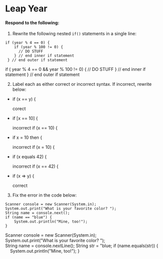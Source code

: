 # Leap Year
#### Respond to the following:

1. Rewrite the following nested `if()` statements in a single line:
  ```
  if (year % 4 == 0) {
      if (year % 100 != 0) {
        // DO STUFF
      } // end inner if statement
   } // end outer if statement
  ```
  if ( year % 4 == 0 && year % 100 != 0) {
        // DO STUFF
      } // end inner if statement
   } // end outer if statement


2. Label each as either correct or incorrect syntax. If incorrect, rewrite below:
  * if (x == y) {

    corect

  * if [x == 10] {

    incorrect if (x == 10) {

  * if x = 10 then {

     incorrect if (x = 10) {

  * if (x equals 42) {

     incorrect if (x == 42) {

  * if (x => y) {

    correct


3. Fix the error in the code below:

  ```
  Scanner console = new Scanner(System.in);
  System.out.print("What is your favorite color? ");
  String name = console.next();
  if (name == "blue") {
      System.out.println("Mine, too!");
  }
  ```

  Scanner console = new Scanner(System.in);
  System.out.print("What is your favorite color? ");
  String name = console.nextLine();
  String str = "blue;
  if (name.equals(str)) {
      System.out.println("Mine, too!");
  }
